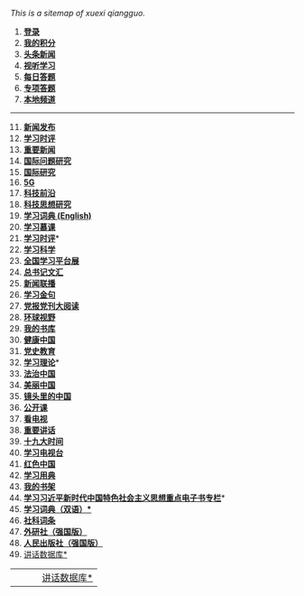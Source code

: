 

*This is a sitemap of xuexi qiangguo.*

1. **[登录](https://pc.xuexi.cn/points/login.html?ref=https%3A%2F%2Fwww.xuexi.cn%2F)**
2. **[我的积分](https://pc.xuexi.cn/points/my-points.html)**
3. **[头条新闻](https://www.xuexi.cn/72ac54163d26d6677a80b8e21a776cfa/9a3668c13f6e303932b5e0e100fc248b.html)**
4. **[视听学习](https://www.xuexi.cn/4426aa87b0b64ac671c96379a3a8bd26/db086044562a57b441c24f2af1c8e101.html#1novbsbi47k-5)**
5. **[每日答题](https://pc.xuexi.cn/points/exam-practice.html)**
6. **[专项答题](https://pc.xuexi.cn/points/exam-paper-list.html)**
7. **[本地频道](https://tj.xuexi.cn/)**

------

11. **[新闻发布](https://www.xuexi.cn/bab787a637b47d3e51166f6a0daeafdb/9a3668c13f6e303932b5e0e100fc248b.html)**
12. **[学习时评](https://www.xuexi.cn/d05cad69216e688d304bb91ef3aac4c6/9a3668c13f6e303932b5e0e100fc248b.html)**
13. **[重要新闻](https://www.xuexi.cn/98d5ae483720f701144e4dabf99a4a34/5957f69bffab66811b99940516ec8784.html)**
14. **[国际问题研究](https://www.xuexi.cn/52e44abae4bdb29ec9c20e2ebc8ff4c4/5957f69bffab66811b99940516ec8784.html)**
15. **[国际研究](https://www.xuexi.cn/xxqg.html?id=d5f79e31c394432a85a0e8f77bec3d9b)**
16. **[5G](https://www.xuexi.cn/f927c245be854d1fab1789ea7e0b40f3/90fcecad01824c42acad7153fc552356.html)**
17. **[科技前沿](https://www.xuexi.cn/f64099d849c46d8b64b25e3313e1b172/5957f69bffab66811b99940516ec8784.html)**
18. **[科技思想研究](https://www.xuexi.cn/0db3aecacaed782aaab2da53498360ad/5957f69bffab66811b99940516ec8784.html)**
19. **[学习词典 (English)](https://www.xuexi.cn/d6399cd070074625b24eb5952a5ea64c/b7dd5b56969a59022b5a12ff049cc2eb.html)**
20. **[学习慕课](https://www.xuexi.cn/f547c0f321ac9a0a95154a21485a29d6/1cdd8ef7bfc3919650206590533c3d2a.html)**
21. **[学习时评](https://www.xuexi.cn/d05cad69216e688d304bb91ef3aac4c6/9a3668c13f6e303932b5e0e100fc248b.html)***
22. **[学习科学](https://www.xuexi.cn/896bddc5f57a423b857a85eb40f98945/72742e3e40c96ade71e42b6e7ed42419.html)**
23. **[全国学习平台展](https://www.xuexi.cn/e8cb7e8132ee33125793b020f6a63180/df59e7a5427508e62df34eb36f5c0223.html)**
24. **[总书记文汇](https://www.xuexi.cn/5c90534c80d14c060d6683fa960e3676/82573c005c024095037d2186a02244cb.html)**
25. **[新闻联播](https://www.xuexi.cn/8e35a343fca20ee32c79d67e35dfca90/7f9f27c65e84e71e1b7189b7132b4710.html)**
26. **[学习金句](https://www.xuexi.cn/xxqg.html?id=e8fef3d718f24640a49a0d09632c4d93)**
27. **[党报党刊大阅读](https://www.xuexi.cn/26d28f3e53f9533c50b9ddd94ae5d79a/a86870b30c3994f155fb3c2aa2838fb9.html)**
28. **[环球视野](https://www.xuexi.cn/261c9a142ef8e6375ed554815a26d585/f2d8ff735982530b7a8c9bb90fa99f68.html)**
29. **[我的书库](https://www.xuexi.cn/33590d1e7810a9270f32d4a9a092c446/632637934f4fde6f0cefbf743596aee5.html)**
30. **[健康中国](https://www.xuexi.cn/xxqg.html?id=4975d3461fae4a6d8334df7fe6cd177d)**
31. **[党史教育](https://www.xuexi.cn/xxqg.html?id=2b6a8077cad544c4a22894547b42a137)**
32. **[学习理论](https://www.xuexi.cn/xxqg.html?id=3cba33e067d64ded8a1a503f0774675c)***
33. **[法治中国](https://www.xuexi.cn/xxqg.html?id=85a36708538c4fda94daa97507e00da1)**
34. **[美丽中国](https://www.xuexi.cn/b51582609167f915bcd0f5532daee48d/778eae63fed91ff4c54dc15f22c7fc31.html)**
35. **[镜头里的中国](https://www.xuexi.cn/9e0809abd7b29ff09a9890486e0ace52/29f26f722b3749f799692dcb4c3bc73c.html)**
36. **[公开课](https://www.xuexi.cn/fd76b4567230816c8c9e50b9a8dd86f3/8ef7721513972962aaa6d0cccf899907.html)**
37. **[看电视](https://www.xuexi.cn/2f1ef62aa33cee2644d88d42e07862ce/1387f28e5e955f9120c0272b0c58b664.html)**
38. **[重要讲话](https://www.xuexi.cn/588a4707f9db9606d832e51bfb3cea3b/9a3668c13f6e303932b5e0e100fc248b.html)**
39. **[十九大时间](https://www.xuexi.cn/f997e76a890b0e5a053c57b19f468436/018d244441062d8916dd472a4c6a0a0b.html)**
40. **[学习电视台](https://www.xuexi.cn/0809b8b6ab8a81a4f55ce9cbefa16eff/ae60b027cb83715fd0eeb7bb2527e88b.html)**
41. **[红色中国](https://www.xuexi.cn/482f31e90c481f2161a19ecfcbb91f8b/e6109f421e472b4399b006ba21bc2ecd.html)**
42. **[学习用典](https://www.xuexi.cn/4b93eb98090f5f4d0ed95e54d6d9dfd4/ba635b20ba5f94e503123161c188170c.html)**
43. **[我的书架](https://www.xuexi.cn/9c07fc4cfb37478cb90ba006c911240b/2c4b5bffe40a6b77f03bf5adcd088e38.html)**
44. [**学习习近平新时代中国特色社会主义思想重点电子书专栏**](https://www.xuexi.cn/xxqg.html?id=4am4gi118kir4am4gi118kir4am4gi118kir)*
45. **[学习词典（双语）*](https://www.xuexi.cn/xxqg.html?id=41f643b7eb754912a73db129ff452df0)**
46. **[社科词条](https://www.skctk.cn/)**
47. **[外研社（强国版）](https://xuexi.fltrp.com/zgwh/)**
48. **[人民出版社（强国版）](http://xuexi.lilun.cn/)**
49. [讲话数据库*](http://jhsjk.people.cn/)

|  |  |  |  |
|---|---|---|:--|
|  |  |  |[讲话数据库*](http://jhsjk.people.cn/)|


